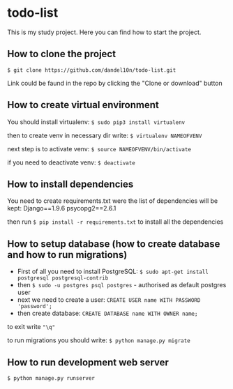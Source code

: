 # todo-list
This is my study project. 
Here you can find how to start the project.

## How to clone the project

`$ git clone https://github.com/dandel10n/todo-list.git` 

Link could be faund in the repo by clicking the "Clone or download" button

## How to create virtual environment

You should install virtualenv:
`$ sudo pip3 install virtualenv`

then to create venv in necessary dir write:
`$ virtualenv NAMEOFVENV`

next step is to activate venv:
`$ source NAMEOFVENV/bin/activate`

if you need to deactivate venv:
`$ deactivate`

## How to install dependencies

You need to create requirements.txt were the list of dependencies will be kept:
Django==1.9.6
psycopg2==2.6.1

then run `$ pip install -r requirements.txt` to install all the dependencies

## How to setup database (how to create database and how to run migrations)

* First of all you need to install PostgreSQL: `$ sudo apt-get install postgresql postgresql-contrib`
* then `$ sudo -u postgres psql postgres` - authorised as default postgres user
* next we need to create a user: `CREATE USER name WITH PASSWORD 'password';`
* then create database: `CREATE DATABASE name WITH OWNER name;`

to exit write `"\q"`

to run migrations you should write: `$ python manage.py migrate`

## How to run development web server

`$ python manage.py runserver`


